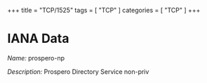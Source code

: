 +++
title = "TCP/1525"
tags = [ "TCP" ]
categories = [ "TCP" ]
+++

# IANA Data

_Name:_ prospero-np

_Description:_ Prospero Directory Service non-priv

